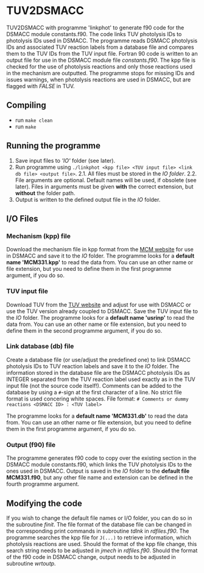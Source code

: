 # TUV2DSMACC

TUV2DSMACC with programme 'linkphot' to generate f90 code for the DSMACC module constants.f90. The code links TUV photolysis IDs to photolysis IDs used in DSMACC.
The programme reads DSMACC photolysis IDs and associated TUV reaction labels from a database file and compares them to the TUV IDs from the TUV input file. Fortran 90 code is written to an output file for use in the DSMACC module file _constants.f90_. The kpp file is checked for the use of photolysis reactions and only those reactions used in the mechanism are outputted. The programme stops for missing IDs and issues warnings, when photolysis reactions are used in DSMACC, but are flagged with _FALSE_ in TUV.

## Compiling

- run `make clean`
- run `make`

## Running the programme

1. Save input files to _'IO'_ folder (see later).
2. Run programme using `./linkphot <kpp file> <TUV input file> <link db file> <output file>`.
2.1. All files must be stored in the _IO folder_. 
2.2. File arguments are optional. Default names will be used, if obsolete (see later). Files in arguments must be given __with__ the correct extension, but __without__ the folder path.
3. Output is written to the defined output file in the _IO_ folder.

## I/O Files
### Mechanism (kpp) file

Download the mechanism file in kpp format from the [MCM website](http://mcm.leeds.ac.uk/MCMv3.3.1/home.htt) for use in DSMACC and save it to the _IO_ folder.
The programme looks for a __default name 'MCM331.kpp'__ to read the data from. You can use an other name or file extension, but you need to define them in the first programme argument, if you do so.


### TUV input file

Download TUV from the [TUV website](https://www2.acom.ucar.edu/modeling/tropospheric-ultraviolet-and-visible-tuv-radiation-model) and adjust for use with DSMACC or use the TUV version already coupled to DSMACC. Save the TUV input file to the _IO_ folder.
The programme looks for a __default name 'usrinp'__ to read the data from. You can use an other name or file extension, but you need to define them in the second programme argument, if you do so.


### Link database (db) file

Create a database file (or use/adjust the predefined one) to link DSMACC photolysis IDs to TUV reaction labels and save it to the _IO_ folder. The information stored in the database file are the DSMACC photolysis IDs as INTEGER separated from the TUV reaction label used exactly as in the TUV input file (not the source code itself!). Comments can be added to the database by using a `#`-sign at the first character of a line. No strict file format is used concering white spaces. File format:
`# Comments or dummy reactions
 <DSMACC ID> : <TUV label>`

The programme looks for a __default name 'MCM331.db'__ to read the data from. You can use an other name or file extension, but you need to define them in the first programme argument, if you do so.


### Output (f90) file

The programme generates f90 code to copy over the existing section in the DSMACC module constants.f90, which links the TUV photolysis IDs to the ones used in DSMACC. Output is saved in the _IO_ folder to the __default file MCM331.f90__, but any other file name and extension can be defined in the fourth programme argument.


## Modifying the code

If you wish to change the default file names or I/O folder, you can do so in the subroutine _finit_.
The file format of the database file can be changed in the corresponding print commands in subroutine _tdlnk_ in _rdfiles.f90_.
The programme searches the kpp file for `J(...)` to retrieve information, which photolysis reactions are used. Should the format of the kpp file change, this search string needs to be adjusted in _jmech_ in _rdfiles.f90_. Should the format of the f90 code in DSMACC change, output needs to be adjusted in subroutine _wrtoutp_.
